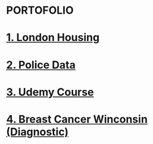 # PORTOFOLIO

# [1. London Housing](https://github.com/indra-pryg/Data-Science/tree/main/London%20Housing)
# [2. Police Data](https://github.com/indra-pryg/Data-Science/tree/main/London%20Housing)
# [3. Udemy Course](https://github.com/indra-pryg/Data-Science/tree/main/London%20Housing)
# [4. Breast Cancer Winconsin (Diagnostic)](https://github.com/indra-pryg/Data-Science/tree/main/London%20Housing)
